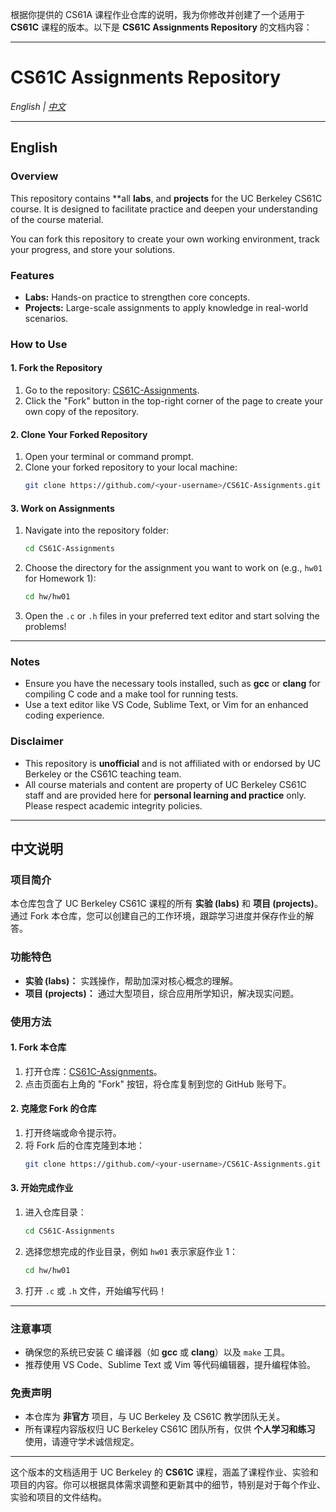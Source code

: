 根据你提供的 CS61A 课程作业仓库的说明，我为你修改并创建了一个适用于 **CS61C** 课程的版本。以下是 **CS61C Assignments Repository** 的文档内容：

---

# CS61C Assignments Repository

*English | [中文](#中文说明)*

---

## English

### Overview
This repository contains **all **labs**, and **projects** for the UC Berkeley CS61C course. It is designed to facilitate practice and deepen your understanding of the course material.

You can fork this repository to create your own working environment, track your progress, and store your solutions.

### Features
- **Labs:** Hands-on practice to strengthen core concepts.
- **Projects:** Large-scale assignments to apply knowledge in real-world scenarios.

### How to Use

#### 1. Fork the Repository
1. Go to the repository: [CS61C-Assignments](https://github.com/InsideEmpire/CS61C-Assignments).
2. Click the "Fork" button in the top-right corner of the page to create your own copy of the repository.

#### 2. Clone Your Forked Repository
1. Open your terminal or command prompt.
2. Clone your forked repository to your local machine:
   ```bash
   git clone https://github.com/<your-username>/CS61C-Assignments.git
   ```

#### 3. Work on Assignments
1. Navigate into the repository folder:
   ```bash
   cd CS61C-Assignments
   ```
2. Choose the directory for the assignment you want to work on (e.g., `hw01` for Homework 1):
   ```bash
   cd hw/hw01
   ```
3. Open the `.c` or `.h` files in your preferred text editor and start solving the problems!

---

### Notes
- Ensure you have the necessary tools installed, such as **gcc** or **clang** for compiling C code and a make tool for running tests.
- Use a text editor like VS Code, Sublime Text, or Vim for an enhanced coding experience.

### Disclaimer
- This repository is **unofficial** and is not affiliated with or endorsed by UC Berkeley or the CS61C teaching team.
- All course materials and content are property of UC Berkeley CS61C staff and are provided here for **personal learning and practice** only. Please respect academic integrity policies.

---

## 中文说明

### 项目简介
本仓库包含了 UC Berkeley CS61C 课程的所有 **实验 (labs)** 和 **项目 (projects)**。通过 Fork 本仓库，您可以创建自己的工作环境，跟踪学习进度并保存作业的解答。

### 功能特色
- **实验 (labs)：** 实践操作，帮助加深对核心概念的理解。
- **项目 (projects)：** 通过大型项目，综合应用所学知识，解决现实问题。

### 使用方法

#### 1. Fork 本仓库
1. 打开仓库：[CS61C-Assignments](https://github.com/InsideEmpire/CS61C-Assignments)。
2. 点击页面右上角的 "Fork" 按钮，将仓库复制到您的 GitHub 账号下。

#### 2. 克隆您 Fork 的仓库
1. 打开终端或命令提示符。
2. 将 Fork 后的仓库克隆到本地：
   ```bash
   git clone https://github.com/<your-username>/CS61C-Assignments.git
   ```

#### 3. 开始完成作业
1. 进入仓库目录：
   ```bash
   cd CS61C-Assignments
   ```
2. 选择您想完成的作业目录，例如 `hw01` 表示家庭作业 1：
   ```bash
   cd hw/hw01
   ```
3. 打开 `.c` 或 `.h` 文件，开始编写代码！

---

### 注意事项
- 确保您的系统已安装 C 编译器（如 **gcc** 或 **clang**）以及 `make` 工具。
- 推荐使用 VS Code、Sublime Text 或 Vim 等代码编辑器，提升编程体验。

### 免责声明
- 本仓库为 **非官方** 项目，与 UC Berkeley 及 CS61C 教学团队无关。
- 所有课程内容版权归 UC Berkeley CS61C 团队所有，仅供 **个人学习和练习** 使用，请遵守学术诚信规定。

---

这个版本的文档适用于 UC Berkeley 的 **CS61C** 课程，涵盖了课程作业、实验和项目的内容。你可以根据具体需求调整和更新其中的细节，特别是对于每个作业、实验和项目的文件结构。
